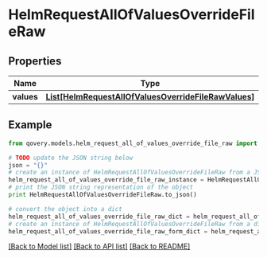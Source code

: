 # HelmRequestAllOfValuesOverrideFileRaw


## Properties
Name | Type | Description | Notes
------------ | ------------- | ------------- | -------------
**values** | [**List[HelmRequestAllOfValuesOverrideFileRawValues]**](HelmRequestAllOfValuesOverrideFileRawValues.md) |  | [optional] 

## Example

```python
from qovery.models.helm_request_all_of_values_override_file_raw import HelmRequestAllOfValuesOverrideFileRaw

# TODO update the JSON string below
json = "{}"
# create an instance of HelmRequestAllOfValuesOverrideFileRaw from a JSON string
helm_request_all_of_values_override_file_raw_instance = HelmRequestAllOfValuesOverrideFileRaw.from_json(json)
# print the JSON string representation of the object
print HelmRequestAllOfValuesOverrideFileRaw.to_json()

# convert the object into a dict
helm_request_all_of_values_override_file_raw_dict = helm_request_all_of_values_override_file_raw_instance.to_dict()
# create an instance of HelmRequestAllOfValuesOverrideFileRaw from a dict
helm_request_all_of_values_override_file_raw_form_dict = helm_request_all_of_values_override_file_raw.from_dict(helm_request_all_of_values_override_file_raw_dict)
```
[[Back to Model list]](../README.md#documentation-for-models) [[Back to API list]](../README.md#documentation-for-api-endpoints) [[Back to README]](../README.md)


